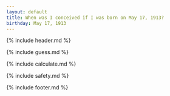 ```yaml
---
layout: default
title: When was I conceived if I was born on May 17, 1913?
birthday: May 17, 1913
---
```


{% include header.md %}

{% include guess.md %}

{% include calculate.md %}

{% include safety.md %}

{% include footer.md %}



